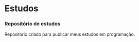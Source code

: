 # Estudos
### Repositório de estudos

Repositório criado para publicar meus estudos em programação.
